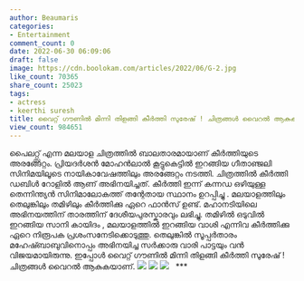 ```yaml
---
author: Beaumaris
categories:
- Entertainment
comment_count: 0
date: 2022-06-30 06:09:06
draft: false
image: https://cdn.boolokam.com/articles/2022/06/G-2.jpg
like_count: 70365
share_count: 25023
tags:
- actress
- keerthi suresh
title: വൈറ്റ് ഗൗണിൽ മിന്നി തിളങ്ങി കീർത്തി സുരേഷ് ! ചിത്രങ്ങൾ വൈറൽ ആകുകയാണ്
view_count: 984651
---
```


പൈലറ്റ്സ് എന്ന മലയാള ചിത്രത്തിൽ ബാലതാരമായാണ് കീർത്തിയുടെ അരങ്ങേറ്റം. പ്രിയദർശൻ മോഹൻലാൽ കൂട്ടുകെട്ടിൽ ഇറങ്ങിയ ഗീതാഞ്ജലി സിനിമയിലൂടെ നായികാവേഷത്തിലും അരങ്ങേറ്റം നടത്തി. ചിത്രത്തിൽ കീർത്തി ഡബിൾ റോളിൽ ആണ് അഭിനയിച്ചത്. കീർത്തി ഇന്ന് കന്നഡ ഒഴിയുള്ള തെന്നിന്ത്യൻ സിനിമാലോകത്ത് തന്റേതായ സ്ഥാനം ഉറപ്പിച്ചു . മലയാളത്തിലും തെലുങ്കിലും തമിഴിലും കീർത്തിക്കു ഏറെ ഫാൻസ്‌ ഉണ്ട്. മഹാനടിയിലെ അഭിനയത്തിന് താരത്തിന് ദേശീയപുരസ്കാരവും ലഭിച്ചു. തമിഴിൽ ഒടുവിൽ ഇറങ്ങിയ സാനി കായിദം , മലയാളത്തിൽ ഇറങ്ങിയ വാശി എന്നിവ കീർത്തിക്കു ഏറെ നിരൂപക പ്രശംസനേടിക്കൊടുത്തു. തെലുങ്കിൽ സൂപ്പർതാരം മഹേഷ്ബാബുവിനൊപ്പം അഭിനയിച്ച സർക്കാരു വാരി പാട്ടയും വൻ വിജയമായിരുന്നു. ഇപ്പോൾ വൈറ്റ് ഗൗണിൽ മിന്നി തിളങ്ങി കീർത്തി സുരേഷ് ! ചിത്രങ്ങൾ വൈറൽ ആകുകയാണ്. ![](https://cdn.boolokam.com/articles/2022/06/G-2.jpg) ![](https://cdn.boolokam.com/articles/2022/06/G-3.jpg) ![](https://cdn.boolokam.com/articles/2022/06/G-5.jpg) &nbsp; ***